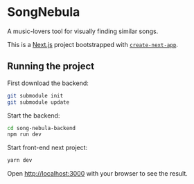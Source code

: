 # SongNebula

A music-lovers tool for visually finding similar songs.

This is a [Next.js](https://nextjs.org/) project bootstrapped with [`create-next-app`](https://github.com/vercel/next.js/tree/canary/packages/create-next-app).

## Running the project

First download the backend:

```bash
git submodule init
git submodule update
```

Start the backend:
```bash
cd song-nebula-backend
npm run dev
```


Start front-end next project:
```bash
yarn dev
```

Open [http://localhost:3000](http://localhost:3000) with your browser to see the result.

